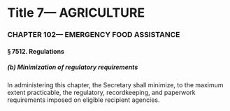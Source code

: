 
# Title 7— AGRICULTURE
### CHAPTER 102— EMERGENCY FOOD ASSISTANCE
#### § 7512. Regulations
##### (b) Minimization of regulatory requirements

In administering this chapter, the Secretary shall minimize, to the maximum extent practicable, the regulatory, recordkeeping, and paperwork requirements imposed on eligible recipient agencies.
